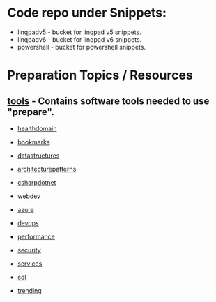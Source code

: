 # Code repo under Snippets:

- linqpadv5 - bucket for linqpad v5 snippets.
- linqpadv6 - bucket for linqpad v6 snippets.
- powershell - bucket for powershell snippets.

# Preparation Topics / Resources
## [tools](/tools/tools.md) - Contains software tools needed to use "prepare".


- [healthdomain](healthdomain/healthdomain.md)


- [bookmarks](bookmarks/bookmarks.md)
- [datastructures](datastructures/datastructures.md)
- [architecturepatterns](architecturepatterns/architecturepatterns.md)
- [csharpdotnet](csharpdotnet/csharpdotnet.md)
- [webdev](webdev/webdev.md)
- [azure](azure/azure.md)
- [devops](devops/devops.md)
- [performance](performance/performance.md)
- [security](security/security.md)
- [services](services/services.md)
- [sql](sql/sql.md)

- [trending](trending/trending.md)